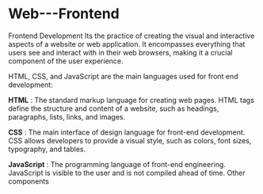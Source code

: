 # Web---Frontend
Frontend Development Its the practice of creating the visual and interactive aspects of a website or web application. It encompasses everything that users see and interact with in their web browsers, making it a crucial component of the user experience. 

HTML, CSS, and JavaScript are the main languages used for front end development: 

<strong>HTML</strong> : 
The standard markup language for creating web pages. HTML tags define the structure and content of a website, such as headings, paragraphs, lists, links, and images. 

<strong>CSS</strong> :
The main interface of design language for front-end development. CSS allows developers to provide a visual style, such as colors, font sizes, typography, and tables. 

<strong>JavaScript</strong> : 
The programming language of front-end engineering. JavaScript is visible to the user and is not compiled ahead of time. 
Other components